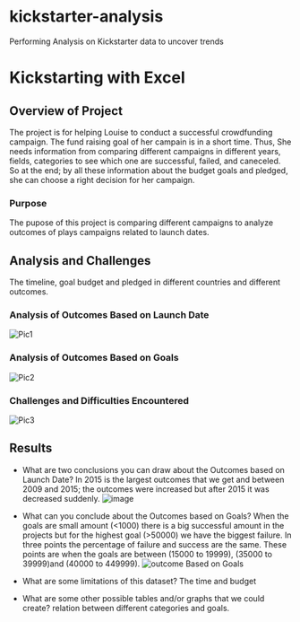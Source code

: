 # kickstarter-analysis
Performing Analysis on Kickstarter data to uncover trends
# Kickstarting with Excel

## Overview of Project
The project is for helping Louise to conduct a successful crowdfunding campaign. The fund raising goal of her campain is in a short time. Thus, She needs information from comparing different campaigns in different years, fields, categories to see which one are successful, failed, and caneceled. So at the end; by all these information about the budget goals and pledged, she can choose a right decision for her campaign.

### Purpose
The pupose of this project is comparing different campaigns to analyze outcomes of plays campaigns related to launch dates.
## Analysis and Challenges
The timeline, goal budget and pledged in different countries and different outcomes.
### Analysis of Outcomes Based on Launch Date

![Pic1](https://user-images.githubusercontent.com/100230706/155865031-14e143f7-5965-4ccc-8cf4-bd98bbc4ce95.png)

### Analysis of Outcomes Based on Goals

![Pic2](https://user-images.githubusercontent.com/100230706/155865034-b6a81b8c-0b08-4a22-9704-8c5ed1330f2e.png)

### Challenges and Difficulties Encountered

![Pic3](https://user-images.githubusercontent.com/100230706/155865038-20824386-16f2-4fe9-90be-3b548af41866.png)

## Results

- What are two conclusions you can draw about the Outcomes based on Launch Date?
In 2015 is the largest outcomes that we get and between 2009 and 2015; the outcomes were increased but after 2015 it was decreased suddenly. 
![image](https://user-images.githubusercontent.com/100230706/156865368-0a6f24cc-9fe5-420a-802a-7b873ae9833b.png)



- What can you conclude about the Outcomes based on Goals?
When the goals are small amount (<1000) there is a big successful amount in the projects but for the highest goal (>50000) we have the biggest failure. In three points the percentage of failure and success are the same. These points are when the goals are between (15000 to 19999), (35000 to 39999)and (40000 to 449999).
![outcome Based on Goals](https://user-images.githubusercontent.com/100230706/155865063-0eb133f9-5d0e-4f1b-ba02-8b9d09230498.png)

- What are some limitations of this dataset?
The time and budget

- What are some other possible tables and/or graphs that we could create?
relation between different categories and goals. 
